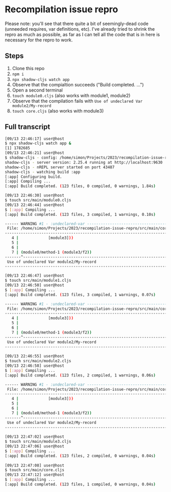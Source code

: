 # Recompilation issue repro

Please note: you'll see that there quite a bit of seemingly-dead code (unneeded requires, var definitions, etc).
I've already tried to shrink the repro as much as possible, as far as I can tell all the code that is in here is necessary for the repro to work.

## Steps

1. Clone this repo
2. `npm i`
3. `npx shadow-cljs watch app`
4. Observe that the compialtion succeeds ("Build completed. ...")
5. Open a second terminal
6. `touch module0.cljs` (also works with module1, module2)
7. Observe that the compilation fails with `Use of undeclared Var module2/My-record`
8. `touch core.cljs` (also works with module3)

## Full transcript

```bash
[09/13 22:46:17] user@host
$ npx shadow-cljs watch app &              
[1] 1782685
[09/13 22:46:21] user@host
$ shadow-cljs - config: /home/simon/Projects/2023/recompilation-issue-repro/shadow-cljs.edn
shadow-cljs - server version: 2.25.4 running at http://localhost:9630
shadow-cljs - nREPL server started on port 43487
shadow-cljs - watching build :app
[:app] Configuring build.
[:app] Compiling ...
[:app] Build completed. (123 files, 0 compiled, 0 warnings, 1.84s)

[09/13 22:46:30] user@host
$ touch src/main/module0.cljs 
[09/13 22:46:44] user@host
$ [:app] Compiling ...
[:app] Build completed. (123 files, 3 compiled, 1 warnings, 0.10s)

------ WARNING #1 - :undeclared-var --------------------------------------------
 File: /home/simon/Projects/2023/recompilation-issue-repro/src/main/core.cljs:7:1
--------------------------------------------------------------------------------
   4 |             [module3]))
   5 | 
   6 | 
   7 | (module0/method-1 (module3/f2))
-------^------------------------------------------------------------------------
 Use of undeclared Var module2/My-record
--------------------------------------------------------------------------------

[09/13 22:46:47] user@host
$ touch src/main/module1.cljs 
[09/13 22:46:50] user@host
$ [:app] Compiling ...
[:app] Build completed. (123 files, 3 compiled, 1 warnings, 0.07s)

------ WARNING #1 - :undeclared-var --------------------------------------------
 File: /home/simon/Projects/2023/recompilation-issue-repro/src/main/core.cljs:7:1
--------------------------------------------------------------------------------
   4 |             [module3]))
   5 | 
   6 | 
   7 | (module0/method-1 (module3/f2))
-------^------------------------------------------------------------------------
 Use of undeclared Var module2/My-record
--------------------------------------------------------------------------------
                           
[09/13 22:46:55] user@host
$ touch src/main/module2.cljs 
[09/13 22:46:58] user@host
$ [:app] Compiling ...
[:app] Build completed. (123 files, 2 compiled, 1 warnings, 0.06s)

------ WARNING #1 - :undeclared-var --------------------------------------------
 File: /home/simon/Projects/2023/recompilation-issue-repro/src/main/core.cljs:7:1
--------------------------------------------------------------------------------
   4 |             [module3]))
   5 | 
   6 | 
   7 | (module0/method-1 (module3/f2))
-------^------------------------------------------------------------------------
 Use of undeclared Var module2/My-record
--------------------------------------------------------------------------------
                           
[09/13 22:47:02] user@host
$ touch src/main/module3.cljs
[09/13 22:47:06] user@host
$ [:app] Compiling ...
[:app] Build completed. (123 files, 2 compiled, 0 warnings, 0.04s)
                           
[09/13 22:47:08] user@host
$ touch src/main/core.cljs   
[09/13 22:47:12] user@host
$ [:app] Compiling ...
[:app] Build completed. (123 files, 1 compiled, 0 warnings, 0.04s)
```
